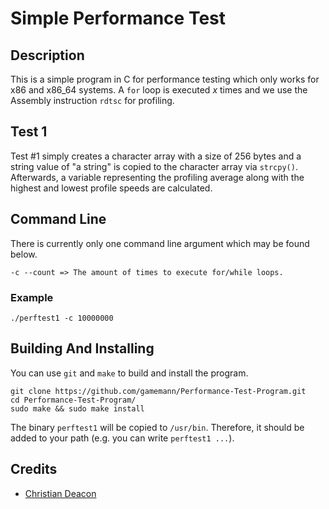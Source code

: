 # Simple Performance Test
## Description
This is a simple program in C for performance testing which only works for x86 and x86_64 systems. A `for` loop is executed *x* times and we use the Assembly instruction `rdtsc` for profiling.

## Test 1
Test #1 simply creates a character array with a size of 256 bytes and a string value of "a string" is copied to the character array via `strcpy()`. Afterwards, a variable representing the profiling average along with the highest and lowest profile speeds are calculated.

## Command Line
There is currently only one command line argument which may be found below.

```
-c --count => The amount of times to execute for/while loops.
```

### Example
```
./perftest1 -c 10000000
```

## Building And Installing
You can use `git` and `make` to build and install the program.

```
git clone https://github.com/gamemann/Performance-Test-Program.git
cd Performance-Test-Program/
sudo make && sudo make install
```

The binary `perftest1` will be copied to `/usr/bin`. Therefore, it should be added to your path (e.g. you can write `perftest1 ...`).

## Credits
* [Christian Deacon](https://github.com/gamemann)